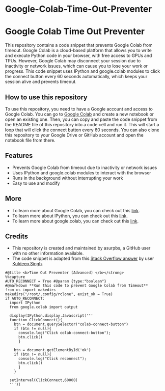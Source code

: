 # Google-Colab-Time-Out-Preventer
# Google Colab Time Out Preventer

This repository contains a code snippet that prevents Google Colab from timeout. Google Colab is a cloud-based platform that allows you to write and execute Python code in your browser, with free access to GPUs and TPUs. However, Google Colab may disconnect your session due to inactivity or network issues, which can cause you to lose your work or progress. This code snippet uses IPython and google.colab modules to click the connect button every 60 seconds automatically, which keeps your session alive and prevents timeout.

## How to use this repository

To use this repository, you need to have a Google account and access to Google Colab. You can go to [Google Colab](https://colab.research.google.com/) and create a new notebook or open an existing one. Then, you can copy and paste the code snippet from the README file of this repository into a code cell and run it. This will start a loop that will click the connect button every 60 seconds. You can also clone this repository to your Google Drive or GitHub account and open the notebook file from there.

## Features

- Prevents Google Colab from timeout due to inactivity or network issues
- Uses IPython and google.colab modules to interact with the browser
- Runs in the background without interrupting your work
- Easy to use and modify

## More

- To learn more about Google Colab, you can check out this [link](https://colab.research.google.com/notebooks/intro.ipynb).
- To learn more about IPython, you can check out this [link](https://ipython.org/).
- To learn more about google.colab, you can check out this [link](https://colab.research.google.com/notebooks/snippets/importing_libraries.ipynb).

## Credits

- This repository is created and maintained by asurpbs, a GitHub user with no other information available.
- The code snippet is adapted from this [Stack Overflow answer](https://stackoverflow.com/a/57113206/13673747) by user [Kuldeep Singh](https://stackoverflow.com/users/11530618/kuldeep-singh).
```
#@title <b>Time Out Preventer (Advanced) </b></strong>
%%capture
AUTO_RECONNECT = True #@param {type:"boolean"}
#@markdown **Run this code to prevent Google Colab from Timeout**
from os import makedirs
makedirs("/root/.config/rclone", exist_ok = True)
if AUTO_RECONNECT:
  import IPython
  from google.colab import output

  display(IPython.display.Javascript('''
  function ClickConnect(){
    btn = document.querySelector("colab-connect-button")
    if (btn != null){
      console.log("Click colab-connect-button"); 
      btn.click() 
      }
    
    btn = document.getElementById('ok')
    if (btn != null){
      console.log("Click reconnect"); 
      btn.click() 
      }
    }
    
  setInterval(ClickConnect,60000)
  '''))
  ```
